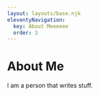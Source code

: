 ```yaml
---
layout: layouts/base.njk
eleventyNavigation:
  key: About Meeeeee
  order: 3
---
```


# About Me

I am a person that writes stuff.

